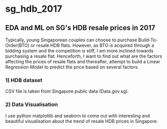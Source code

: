 # sg_hdb_2017
## EDA and ML on SG's HDB resale prices in 2017
Typically, young Singaporean couples can choose to purchase Build-To-Order(BTO) or resale HDB flats. However, as BTO is acquired through a bidding system and the competition is stiff, I am more inclined towards purchasing a resale flat. Henceforth, I want to find out what are the factors affecting the prices of resale flats and thereafter, attempt to build a Linear Regression Model to predict the price based on several factors.

### 1) HDB dataset
CSV file is taken from Singapore public data (Data.gov.sg). 

### 2) Data Visualisation
I use python matplotlib and seaborn to come out with interesting and beautiful visualisation about the trend of resale HDB prices in Singapore.
